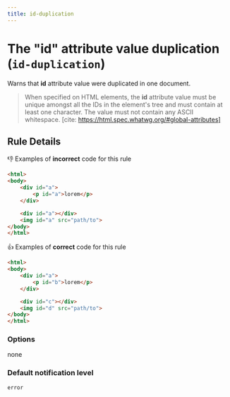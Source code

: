 ```yaml
---
title: id-duplication
---
```


# The "id" attribute value duplication (`id-duplication`)

Warns that **id** attribute value were duplicated in one document.

> When specified on HTML elements, the **id** attribute value must be unique amongst all the IDs in the element's tree and must contain at least one character. The value must not contain any ASCII whitespace.
> [cite: https://html.spec.whatwg.org/#global-attributes]

## Rule Details

👎 Examples of **incorrect** code for this rule

```html
<html>
<body>
	<div id="a">
		<p id="a">lorem</p>
	</div>

	<div id="a"></div>
	<img id="a" src="path/to">
</body>
</html>
```

👍 Examples of **correct** code for this rule

```html
<html>
<body>
	<div id="a">
		<p id="b">lorem</p>
	</div>

	<div id="c"></div>
	<img id="d" src="path/to">
</body>
</html>
```

### Options

none

### Default notification level

`error`

